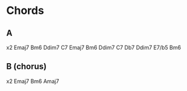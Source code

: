 # Chords

## A
x2
Emaj7 Bm6 Ddim7 C7 
Emaj7 Bm6 Ddim7 C7
Db7 Ddim7 E7/b5 Bm6 

## B (chorus)
x2
Emaj7 Bm6 Amaj7 
